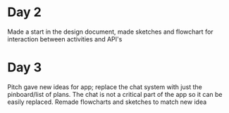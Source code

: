 # Day 2
Made a start in the design document, made sketches and flowchart for interaction between activities and API's

# Day 3
Pitch gave new ideas for app; replace the chat system with just the pinboard/list of plans. The chat is not a critical part of the app so it can be easily replaced. Remade flowcharts and sketches to match new idea
